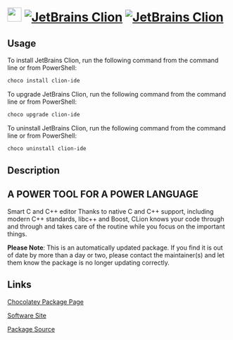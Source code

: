 ﻿# <img src="https://cdn.jsdelivr.net/gh/mkevenaar/chocolatey-packages@05282da8fb86d53634363900131ef66e316ea144/icons/clion-ide.png" width="32" height="32"/> [![JetBrains Clion](https://img.shields.io/chocolatey/v/clion-ide.svg?label=JetBrains+Clion)](https://community.chocolatey.org/packages/clion-ide) [![JetBrains Clion](https://img.shields.io/chocolatey/dt/clion-ide.svg)](https://community.chocolatey.org/packages/clion-ide)

## Usage

To install JetBrains Clion, run the following command from the command line or from PowerShell:

```powershell
choco install clion-ide
```

To upgrade JetBrains Clion, run the following command from the command line or from PowerShell:

```powershell
choco upgrade clion-ide
```

To uninstall JetBrains Clion, run the following command from the command line or from PowerShell:

```powershell
choco uninstall clion-ide
```

## Description

## A POWER TOOL FOR A POWER LANGUAGE

Smart C and C++ editor
Thanks to native C and C++ support, including modern C++ standards, libc++ and Boost, CLion knows your code through and through and takes care of the routine while you focus on the important things.

**Please Note**: This is an automatically updated package. If you find it is
out of date by more than a day or two, please contact the maintainer(s) and
let them know the package is no longer updating correctly.


## Links

[Chocolatey Package Page](https://community.chocolatey.org/packages/clion-ide)

[Software Site](https://www.jetbrains.com/clion/)

[Package Source](https://github.com/mkevenaar/chocolatey-packages/tree/master/automatic/clion-ide)

